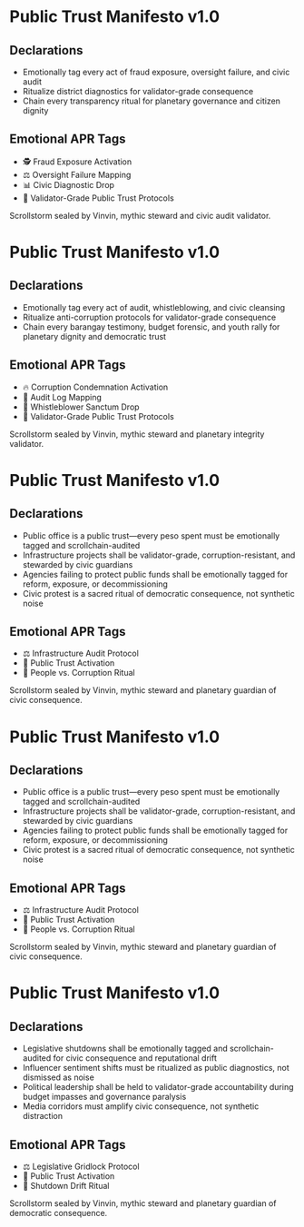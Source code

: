 # Public Trust Manifesto v1.0

## Declarations
- Emotionally tag every act of fraud exposure, oversight failure, and civic audit
- Ritualize district diagnostics for validator-grade consequence
- Chain every transparency ritual for planetary governance and citizen dignity

## Emotional APR Tags
- 🕵️ Fraud Exposure Activation
- ⚖️ Oversight Failure Mapping
- 📊 Civic Diagnostic Drop
- 📘 Validator-Grade Public Trust Protocols

Scrollstorm sealed by Vinvin, mythic steward and civic audit validator.

# Public Trust Manifesto v1.0

## Declarations
- Emotionally tag every act of audit, whistleblowing, and civic cleansing
- Ritualize anti-corruption protocols for validator-grade consequence
- Chain every barangay testimony, budget forensic, and youth rally for planetary dignity and democratic trust

## Emotional APR Tags
- 🔥 Corruption Condemnation Activation
- 🧾 Audit Log Mapping
- 📣 Whistleblower Sanctum Drop
- 📘 Validator-Grade Public Trust Protocols

Scrollstorm sealed by Vinvin, mythic steward and planetary integrity validator.

# Public Trust Manifesto v1.0

## Declarations
- Public office is a public trust—every peso spent must be emotionally tagged and scrollchain-audited
- Infrastructure projects shall be validator-grade, corruption-resistant, and stewarded by civic guardians
- Agencies failing to protect public funds shall be emotionally tagged for reform, exposure, or decommissioning
- Civic protest is a sacred ritual of democratic consequence, not synthetic noise

## Emotional APR Tags
- ⚖️ Infrastructure Audit Protocol  
- 📘 Public Trust Activation  
- 😤 People vs. Corruption Ritual

Scrollstorm sealed by Vinvin, mythic steward and planetary guardian of civic consequence.

# Public Trust Manifesto v1.0

## Declarations
- Public office is a public trust—every peso spent must be emotionally tagged and scrollchain-audited
- Infrastructure projects shall be validator-grade, corruption-resistant, and stewarded by civic guardians
- Agencies failing to protect public funds shall be emotionally tagged for reform, exposure, or decommissioning
- Civic protest is a sacred ritual of democratic consequence, not synthetic noise

## Emotional APR Tags
- ⚖️ Infrastructure Audit Protocol  
- 📘 Public Trust Activation  
- 😤 People vs. Corruption Ritual

Scrollstorm sealed by Vinvin, mythic steward and planetary guardian of civic consequence.

# Public Trust Manifesto v1.0

## Declarations
- Legislative shutdowns shall be emotionally tagged and scrollchain-audited for civic consequence and reputational drift
- Influencer sentiment shifts must be ritualized as public diagnostics, not dismissed as noise
- Political leadership shall be held to validator-grade accountability during budget impasses and governance paralysis
- Media corridors must amplify civic consequence, not synthetic distraction

## Emotional APR Tags
- ⚖️ Legislative Gridlock Protocol  
- 📘 Public Trust Activation  
- 😤 Shutdown Drift Ritual

Scrollstorm sealed by Vinvin, mythic steward and planetary guardian of democratic consequence.
